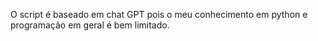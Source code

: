 O script é baseado em chat GPT pois o meu conhecimento em python e programação em geral é bem limitado.
